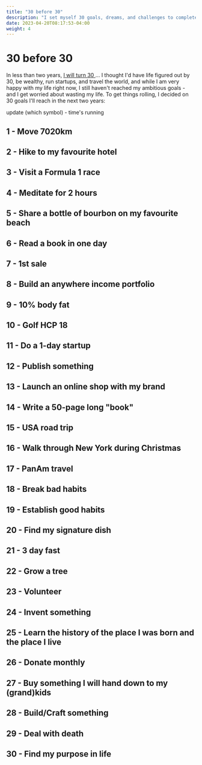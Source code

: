 ```yaml
---
title: "30 before 30"
description: "I set myself 30 goals, dreams, and challenges to complete before my 30th birthday. It is an exciting adventure I am eager to embark on."
date: 2023-04-20T08:17:53-04:00
weight: 4
---
```


# 30 before 30

In less than two years, [I will turn 30 ](https://www.youtube.com/watch?v=cB-DVomcEb4) ...
I thought I'd have life figured out by 30, be wealthy, run startups, and travel the world, and while I am very happy with my life right now, I still haven't reached my ambitious goals - and I get worried about wasting my life. To get things rolling, I decided on 30 goals I'll reach in the next two years:

update (which symbol)  - time's running

## 1 - Move 7020km
## 2 - Hike to my favourite hotel
## 3 - Visit a Formula 1 race
## 4 - Meditate for 2 hours
## 5 - Share a bottle of bourbon on my favourite beach
## 6 - Read a book in one day
## 7 - 1st sale
## 8 - Build an anywhere income portfolio
## 9 - 10% body fat
## 10 - Golf HCP 18
## 11 - Do a 1-day startup
## 12 - Publish something
## 13 - Launch an online shop with my brand
## 14 - Write a 50-page long "book"
## 15 - USA road trip
## 16 - Walk through New York during Christmas
## 17 - PanAm travel
## 18 - Break bad habits
## 19 - Establish good habits
## 20 - Find my signature dish
## 21 - 3 day fast
## 22 - Grow a tree
## 23 - Volunteer
## 24 - Invent something
## 25 - Learn the history of the place I was born and the place I live
## 26 - Donate monthly
## 27 - Buy something I will hand down to my (grand)kids
## 28 - Build/Craft something
## 29 - Deal with death
## 30 - Find my purpose in life
